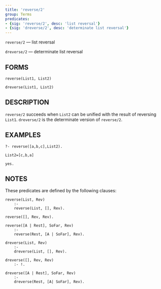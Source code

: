 ```yaml
---
title: 'reverse/2'
group: Terms
predicates:
- {sig: 'reverse/2', desc: 'list reversal'}
- {sig: 'dreverse/2', desc: 'determinate list reversal'}
---
```

`reverse/2` — list reversal

`dreverse/2` — determinate list reversal

## FORMS
```
reverse(List1, List2)

dreverse(List1, List2)
```
## DESCRIPTION

`reverse/2` succeeds when `List2` can be unified with the result of reversing `List1`. `dreverse/2` is the determinate version of `reverse/2`.

## EXAMPLES
```
?- reverse([a,b,c],List2).

List2=[c,b,a]

yes.
```

## NOTES

These predicates are defined by the following clauses:
```
reverse(List, Rev) 
    :-
    reverse(List, [], Rev).

reverse([], Rev, Rev).

reverse([A | Rest], SoFar, Rev) 
    :-
    reverse(Rest, [A | SoFar], Rev).

dreverse(List, Rev) 
    :-
    dreverse(List, [], Rev).

dreverse([], Rev, Rev) 
    :- !.

dreverse([A | Rest], SoFar, Rev)
    :- 
    dreverse(Rest, [A| SoFar], Rev).
``` 
